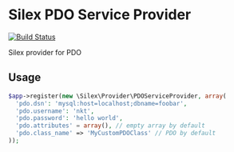 Silex PDO Service Provider
==========================

[![Build Status](https://travis-ci.org/nkt/flame.svg?branch=master)](https://travis-ci.org/nkt/silex-pdo-provider)

Silex provider for PDO

Usage
-----

```php
$app->register(new \Silex\Provider\PDOServiceProvider, array(
  'pdo.dsn': 'mysql:host=localhost;dbname=foobar',
  'pdo.username': 'nkt',
  'pdo.password': 'hello world',
  'pdo.attributes' = array(), // empty array by default
  'pdo.class_name' => 'MyCustomPDOClass' // PDO by default
));
```
